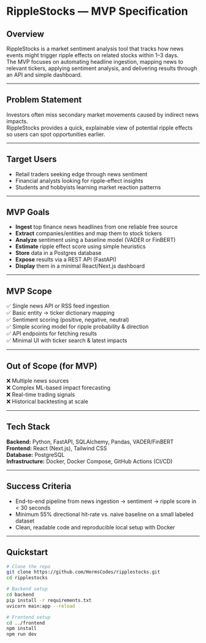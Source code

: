 # RippleStocks — MVP Specification

## Overview
RippleStocks is a market sentiment analysis tool that tracks how news events might trigger ripple effects on related stocks within 1–3 days.  
The MVP focuses on automating headline ingestion, mapping news to relevant tickers, applying sentiment analysis, and delivering results through an API and simple dashboard.

---

## Problem Statement
Investors often miss secondary market movements caused by indirect news impacts.  
RippleStocks provides a quick, explainable view of potential ripple effects so users can spot opportunities earlier.

---

## Target Users
- Retail traders seeking edge through news sentiment  
- Financial analysts looking for ripple-effect insights  
- Students and hobbyists learning market reaction patterns  

---

## MVP Goals
- **Ingest** top finance news headlines from one reliable free source  
- **Extract** companies/entities and map them to stock tickers  
- **Analyze** sentiment using a baseline model (VADER or FinBERT)  
- **Estimate** ripple effect score using simple heuristics  
- **Store** data in a Postgres database  
- **Expose** results via a REST API (FastAPI)  
- **Display** them in a minimal React/Next.js dashboard  

---

## MVP Scope
✅ Single news API or RSS feed ingestion  
✅ Basic entity → ticker dictionary mapping  
✅ Sentiment scoring (positive, negative, neutral)  
✅ Simple scoring model for ripple probability & direction  
✅ API endpoints for fetching results  
✅ Minimal UI with ticker search & latest impacts  

---

## Out of Scope (for MVP)
❌ Multiple news sources  
❌ Complex ML-based impact forecasting  
❌ Real-time trading signals  
❌ Historical backtesting at scale  

---

## Tech Stack
**Backend:** Python, FastAPI, SQLAlchemy, Pandas, VADER/FinBERT  
**Frontend:** React (Next.js), Tailwind CSS  
**Database:** PostgreSQL  
**Infrastructure:** Docker, Docker Compose, GitHub Actions (CI/CD)  

---

## Success Criteria
- End-to-end pipeline from news ingestion → sentiment → ripple score in < 30 seconds  
- Minimum 55% directional hit-rate vs. naive baseline on a small labeled dataset  
- Clean, readable code and reproducible local setup with Docker  

---

## Quickstart
```bash
# Clone the repo
git clone https://github.com/HermsCodes/ripplestocks.git
cd ripplestocks

# Backend setup
cd backend
pip install -r requirements.txt
uvicorn main:app --reload

# Frontend setup
cd ../frontend
npm install
npm run dev

